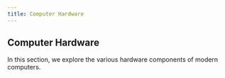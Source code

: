 ```yaml
---
title: Computer Hardware
---
```

## Computer Hardware

In this section, we explore the various hardware components of modern computers.


